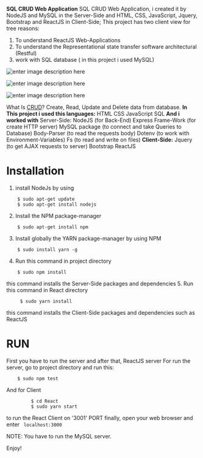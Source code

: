 **SQL CRUD Web Application**
SQL CRUD Web Application, i created it by NodeJS and MySQL in the Server-Side and HTML, CSS, JavaScript, Jquery, Bootstrap and ReactJS in Client-Side; This project has two client view for tree reasons:
1. To understand  ReactJS Web-Applications 
2. To understand the Representational state transfer software architectural (Restful) 
3. work with SQL database ( in this project i used MySQL)

![enter image description here](https://picasaweb.google.com/100919728682433767758/6641885814887055585#6641885821442621234 "choose from views")

![enter image description here](https://picasaweb.google.com/100919728682433767758/6641885710352908369#6641885711885301842 "reactjs view")

![enter image description here](https://picasaweb.google.com/100919728682433767758/6641885454622491633#6641885456760287250 "html") 

What Is [CRUD](https://en.wikipedia.org/wiki/Create,_read,_update_and_delete)?
 Create, Read, Update and Delete data from database.
**In This project i used this languages:**
HTML
CSS
JavaScript
SQL 
**And i worked with** 
Server-Side:
NodeJS (for Back-End)
Express Frame-Work (for create HTTP server)
MySQL package (to connect and take Queries to Database)
Body-Parser (to read the requests body)
Dotenv (to work with Environment-Variables)
Fs (to read and write on files)
**Client-Side:**
Jquery (to get AJAX requests to server)
Bootstrap 
ReactJS 
 

# Installation
1. install NodeJs by using 
```
	$ sudo apt-get update
	$ sudo apt-get install nodejs
```
2. Install the NPM package-manager
```
	$ sudo apt-get install npm
```
3. Install globally the YARN package-manager by using NPM
```
	$ sudo install yarn -g
```
4. Run this command in project directory
```
	$ sudo npm install
```
this command installs the Server-Side packages and dependencies 
5. Run this command in React directory
```
	 $ sudo yarn install
```
this command installs the Client-Side  packages and dependencies such as ReactJS


# RUN
First  you have to run the server and after that, ReactJS server
For run the server, go to project directory and run this:
```
	$ sudo npm test
  ```
  And for Client
```
		 $ cd React
		 $ sudo yarn start
```
to run the React Client on '3001' PORT
finally, open your web browser and enter ``` localhost:3000```

NOTE: You have to run the MySQL server.

Enjoy!
